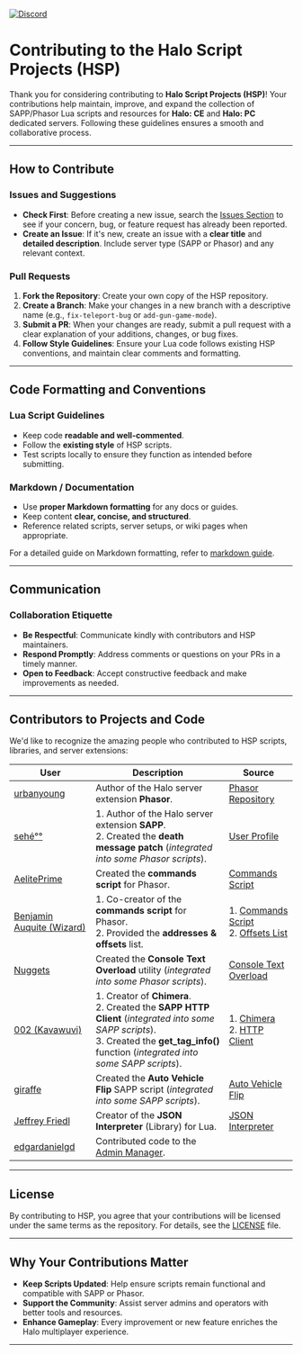 [![Discord](https://img.shields.io/badge/Discord-Join_Our_Server-7289DA?style=for-the-badge&logo=discord)](https://discord.gg/D76H7RVPC9)

# Contributing to the Halo Script Projects (HSP)

Thank you for considering contributing to **Halo Script Projects (HSP)**! Your contributions help maintain, improve,
and expand the collection of SAPP/Phasor Lua scripts and resources for **Halo: CE** and **Halo: PC** dedicated servers.
Following these guidelines ensures a smooth and collaborative process.

---

## How to Contribute

### Issues and Suggestions

* **Check First**: Before creating a new issue, search
  the [Issues Section](https://github.com/Chalwk/HALO-SCRIPT-PROJECTS/issues) to see if your concern, bug, or feature
  request has already been reported.
* **Create an Issue**: If it's new, create an issue with a **clear title** and **detailed description**. Include server
  type (SAPP or Phasor) and any relevant context.

### Pull Requests

1. **Fork the Repository**: Create your own copy of the HSP repository.
2. **Create a Branch**: Make your changes in a new branch with a descriptive name (e.g., `fix-teleport-bug` or
   `add-gun-game-mode`).
3. **Submit a PR**: When your changes are ready, submit a pull request with a clear explanation of your additions,
   changes, or bug fixes.
4. **Follow Style Guidelines**: Ensure your Lua code follows existing HSP conventions, and maintain clear comments and
   formatting.

---

## Code Formatting and Conventions

### Lua Script Guidelines

* Keep code **readable and well-commented**.
* Follow the **existing style** of HSP scripts.
* Test scripts locally to ensure they function as intended before submitting.

### Markdown / Documentation

* Use **proper Markdown formatting** for any docs or guides.
* Keep content **clear, concise, and structured**.
* Reference related scripts, server setups, or wiki pages when appropriate.

For a detailed guide on Markdown formatting, refer to [markdown guide](https://www.markdownguide.org/).

---

## Communication

### Collaboration Etiquette

* **Be Respectful**: Communicate kindly with contributors and HSP maintainers.
* **Respond Promptly**: Address comments or questions on your PRs in a timely manner.
* **Open to Feedback**: Accept constructive feedback and make improvements as needed.

---

## Contributors to Projects and Code

We'd like to recognize the amazing people who contributed to HSP scripts, libraries, and server extensions:

| **User**                                                            | **Description**                                                                                                                                                                                 | **Source**                                                                                                                                                                     |
|---------------------------------------------------------------------|-------------------------------------------------------------------------------------------------------------------------------------------------------------------------------------------------|--------------------------------------------------------------------------------------------------------------------------------------------------------------------------------|
| [urbanyoung](https://github.com/urbanyoung)                         | Author of the Halo server extension **Phasor**.                                                                                                                                                 | [Phasor Repository](https://github.com/urbanyoung/Phasor)                                                                                                                      |
| [sehé°°](http://halo.isimaginary.com/forum/user-1.html)             | 1. Author of the Halo server extension **SAPP**.<br>2. Created the **death message patch** (*integrated into some Phasor scripts*).                                                             | [User Profile](http://halo.isimaginary.com/forum/user-1.html)                                                                                                                  |
| [AelitePrime](http://phasor.proboards.com/user/37)                  | Created the **commands script** for Phasor.                                                                                                                                                     | [Commands Script](http://pastebin.com/gHiz0A51)                                                                                                                                |
| [Benjamin Auquite (Wizard)](https://github.com/th3w1zard1)          | 1. Co-creator of the **commands script** for Phasor.<br>2. Provided the **addresses & offsets** list.                                                                                           | 1. [Commands Script](http://pastebin.com/gHiz0A51) <br>2. [Offsets List](https://pastebin.com/z4eqrjVN)                                                                        |
| [Nuggets](http://phasor.proboards.com/user/36)                      | Created the **Console Text Overload** utility (*integrated into some Phasor scripts*).                                                                                                          | [Console Text Overload](http://pastebin.com/1dtn0DiM)                                                                                                                          |
| [002 (Kavawuvi)](https://github.com/SnowyMouse)                     | 1. Creator of **Chimera**.<br>2. Created the **SAPP HTTP Client** (*integrated into some SAPP scripts*).<br>3. Created the **get\_tag\_info()** function (*integrated into some SAPP scripts*). | 1. [Chimera](https://opencarnage.net/index.php?/forum/78-chimera-general/) <br>2. [HTTP Client](https://opencarnage.net/index.php?/topic/5998-sapp-http-client/#comment-82077) |
| [giraffe](https://opencarnage.net/index.php?/profile/1463-giraffe/) | Created the **Auto Vehicle Flip** SAPP script (*integrated into some SAPP scripts*).                                                                                                            | [Auto Vehicle Flip](https://opencarnage.net/index.php?/topic/6251-auto-vehicle-flip/)                                                                                          |
| [Jeffrey Friedl](http://regex.info/blog/)                           | Creator of the **JSON Interpreter** (Library) for Lua.                                                                                                                                          | [JSON Interpreter](http://regex.info/blog/lua/json)                                                                                                                            |
| [edgardanielgd](https://github.com/edgardanielgd)                   | Contributed code to the [Admin Manager](https://github.com/Chalwk/HALO-SCRIPT-PROJECTS/releases/tag/AdminManager).                                                                              |                                                                                                                                                                                |

---

## License

By contributing to HSP, you agree that your contributions will be licensed under the same terms as the repository. For
details, see the [LICENSE](LICENSE) file.

---

## Why Your Contributions Matter

* **Keep Scripts Updated**: Help ensure scripts remain functional and compatible with SAPP or Phasor.
* **Support the Community**: Assist server admins and operators with better tools and resources.
* **Enhance Gameplay**: Every improvement or new feature enriches the Halo multiplayer experience.

---